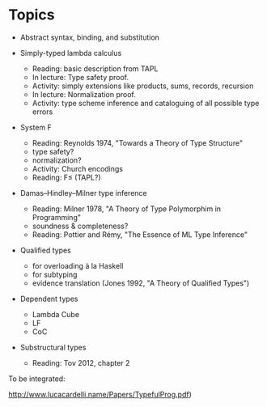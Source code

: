# Topics

  - Abstract syntax, binding, and substitution

  - Simply-typed lambda calculus
      - Reading: basic description from TAPL
      - In lecture: Type safety proof.
      - Activity: simply extensions like products, sums, records, recursion
      - In lecture: Normalization proof.
      - Activity: type scheme inference and cataloguing of all possible
        type errors

  - System F
      - Reading: Reynolds 1974, "Towards a Theory of Type Structure"
      - type safety?
      - normalization?
      - Activity: Church encodings
      - Reading: F≤ (TAPL?)

  - Damas–Hindley–Milner type inference
      - Reading: Milner 1978, "A Theory of Type Polymorphim in Programming"
      - soundness & completeness?
      - Reading: Pottier and Rémy, "The Essence of ML Type Inference"

  - Qualified types
      - for overloading à la Haskell
      - for subtyping
      - evidence translation
    (Jones 1992, "A Theory of Qualified Types")

  - Dependent types
      - Lambda Cube
      - LF
      - CoC

  - Substructural types
      - Reading: Tov 2012, chapter 2

To be integrated:

   http://www.lucacardelli.name/Papers/TypefulProg.pdf)

